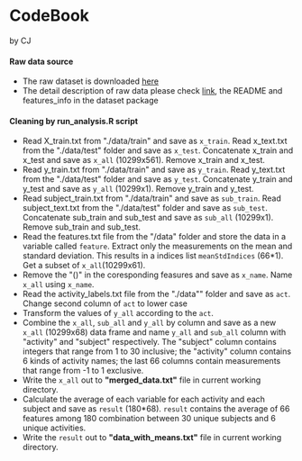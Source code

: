 # CodeBook
by CJ  

#### Raw data source
- The raw dataset is downloaded [here](https://d396qusza40orc.cloudfront.net/getdata%2Fprojectfiles%2FUCI%20HAR%20Dataset.zip )  
- The detail description of raw data please check [link](http://archive.ics.uci.edu/ml/datasets/Human+Activity+Recognition+Using+Smartphones), the README and features_info in the dataset package  

#### Cleaning by run_analysis.R script
- Read X_train.txt from "./data/train" and save as `x_train`. Read x_text.txt from the "./data/test" folder and save as `x_test`. Concatenate x_train and x_test and save as `x_all` (10299x561). Remove x_train and x_test.
-  Read y_train.txt from "./data/train" and save as `y_train`. Read y_text.txt from the "./data/test" folder and save as `y_test`. Concatenate y_train and y_test and save as `y_all` (10299x1). Remove y_train and y_test.
- Read subject_train.txt from "./data/train" and save as `sub_train`. Read subject_text.txt from the "./data/test" folder and save as `sub_test`. Concatenate sub_train and sub_test and save as `sub_all` (10299x1). Remove sub_train and sub_test.
- Read the features.txt file from the "/data" folder and store the data in a variable called `feature`. Extract only the measurements on the mean and standard deviation. This results in a indices list `meanStdIndices` (66*1). Get a subset of `x_all`(10299x61).
- Remove the "()" in the coresponding feasures and save as `x_name`. Name `x_all` using `x_name`. 
- Read the activity_labels.txt file from the "./data"" folder and save as `act`. Change second column of `act` to lower case
- Transform the values of `y_all` according to the `act`.
- Combine the `x_all`, `sub_all` and `y_all` by column and save as a new `x_all` (10299x68) data frame and name `y_all` and `sub_all` column with "activity" and "subject" respectively. The "subject" column contains integers that range from 1 to 30 inclusive; the "activity" column contains 6 kinds of activity names; the last 66 columns contain measurements that range from -1 to 1 exclusive.
- Write the `x_all` out to **"merged_data.txt"**  file in current working directory.
- Calculate the average of each variable for each activity and each subject and save as `result` (180*68). `result` contains the average of 66 features among 180 combination between 30 unique subjects and 6 unique activities. 
- Write the `result` out to **"data_with_means.txt"** file in current working directory.
